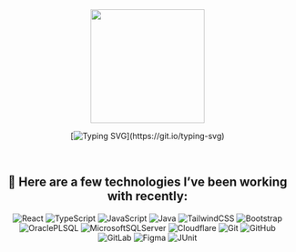 <!-- Header -->
<div align="center">
  <img height="200" src="https://media1.tenor.com/m/FJGcHpc5RLMAAAAd/cat-meme-cats-love.gif"  />

  <!-- 🦈 I am a software engineer, and I turn ideas.toReality(ඞ); -->
  [![Typing SVG](https://readme-typing-svg.demolab.com?font=Fira+Code&size=25&duration=2000&pause=1000&color=00FF41&background=2E2831&center=true&multiline=true&width=890&height=40&separator=%3C&lines=%F0%9F%A6%88+I+am+a+software+engineer%2C+and+I+turn+ideas.toReality(%E0%B6%9E);)](https://git.io/typing-svg)
</div>

<br/>

<div align="center" width="300px">

  ## 🦈 Here are a few technologies I’ve been working with recently:


  ![React](https://img.shields.io/badge/react-%2320232a.svg?style=for-the-badge&logo=react&logoColor=%2361DAFB)
  ![TypeScript](https://img.shields.io/badge/typescript-%23007ACC.svg?style=for-the-badge&logo=typescript&logoColor=white)
  ![JavaScript](https://img.shields.io/badge/javascript-%23323330.svg?style=for-the-badge&logo=javascript&logoColor=%23F7DF1E)
  ![Java](https://img.shields.io/badge/java-%23ED8B00.svg?style=for-the-badge&logo=openjdk&logoColor=white)
  ![TailwindCSS](https://img.shields.io/badge/tailwindcss-%2338B2AC.svg?style=for-the-badge&logo=tailwind-css&logoColor=white)
  ![Bootstrap](https://img.shields.io/badge/bootstrap-%238511FA.svg?style=for-the-badge&logo=bootstrap&logoColor=white)
  ![OraclePLSQL](https://img.shields.io/badge/PLSQL-F80000?style=for-the-badge&logo=oracle&logoColor=black)
  ![MicrosoftSQLServer](https://img.shields.io/badge/Microsoft%20SQL%20Server-CC2927?style=for-the-badge&logo=microsoft%20sql%20server&logoColor=white)
  ![Cloudflare](https://img.shields.io/badge/Cloudflare-F38020?style=for-the-badge&logo=Cloudflare&logoColor=white)
  ![Git](https://img.shields.io/badge/git-%23F05033.svg?style=for-the-badge&logo=git&logoColor=white)
  ![GitHub](https://img.shields.io/badge/github-%23121011.svg?style=for-the-badge&logo=github&logoColor=white)
  ![GitLab](https://img.shields.io/badge/gitlab-%23181717.svg?style=for-the-badge&logo=gitlab&logoColor=white)
  ![Figma](https://img.shields.io/badge/figma-%23F24E1E.svg?style=for-the-badge&logo=figma&logoColor=white)
  ![JUnit](https://img.shields.io/badge/Junit5-25A162?style=for-the-badge&logo=junit5&logoColor=white)

</div>

<!-- Badges Found Here: https://github.com/Ileriayo/markdown-badges -->
<!-- Shields Found Here: https://github.com/alexandresanlim/Badges4-README.md-Profile -->
